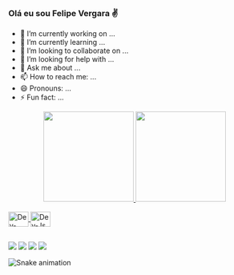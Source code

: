 ### Olá eu sou Felipe Vergara ✌

- 🔭 I’m currently working on ...
- 🌱 I’m currently learning ...
- 👯 I’m looking to collaborate on ...
- 🤔 I’m looking for help with ...
- 💬 Ask me about ...
- 📫 How to reach me: ...
- 😄 Pronouns: ...
- ⚡ Fun fact: ...

<div align="center">
<a href="https://github.com/FeVergara">
<img height="180em" src="https://github-readme-stats.vercel.app/api?username=FeVergara&show_icons=true&theme=dracula&include_all_commits=true&count_private=true"/>
<img height="180em" src="https://github-readme-stats.vercel.app/api/top-langs/?username=FeVergara&layout=compact&langs_count=7&theme=dracula"/>
</div>

<div style="display: inline_block"><br>
<img align="center" alt="Dev-Unity" height="30" width="40" <img src="https://cdn.jsdelivr.net/gh/devicons/devicon/icons/unity/unity-original.svg">
<img align="center" alt="Dev-Js" height="30" width="40" <img src="https://cdn.jsdelivr.net/gh/devicons/devicon/icons/csharp/csharp-original.svg">
</div>

##

 <div> 
 <a href = "mailto:fevergara2002@gmail.com"><img src="https://img.shields.io/badge/-Gmail-%23333?style=for-the-badge&logo=gmail&logoColor=white" target="_blank"></a>
 <a href="https://www.linkedin.com/in/fevergara/" target="_blank"><img src="https://img.shields.io/badge/-LinkedIn-%230077B5?style=for-the-badge&logo=linkedin&logoColor=white" target="_blank"></a> 
 <a href="https://fevergara.itch.io/" target="_blank"><img src="https://img.shields.io/badge/Itch.io-FA5C5C?style=for-the-badge&logo=itchdotio&logoColor=white" target="_blank"></a> 
 <a href="https://www.behance.net/fevergara" target="_blank"><img src="https://img.shields.io/badge/Behance-0054F7?style=for-the-badge&logo=behance&logoColor=white" target="_blank"></a>
 
 
  ![Snake animation](https://github.com/FeVergara/FeVergara/blob/output/github-contribution-grid-snake.svg)
 
</div>
